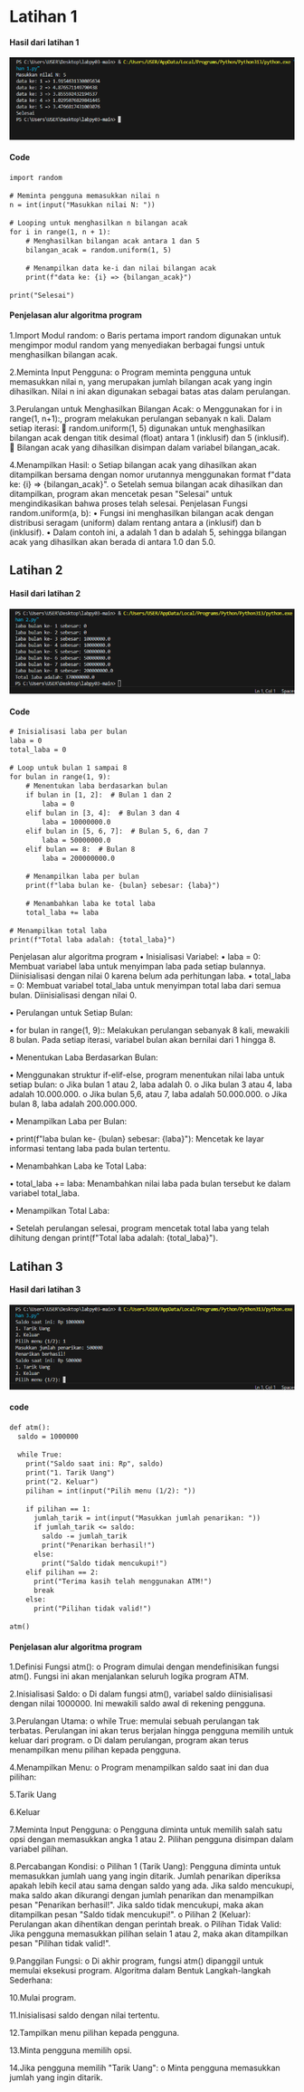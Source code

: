 # Latihan 1
#### Hasil dari latihan 1
![output](output/Screenshot1.png)
#### Code
````
import random

# Meminta pengguna memasukkan nilai n
n = int(input("Masukkan nilai N: "))

# Looping untuk menghasilkan n bilangan acak
for i in range(1, n + 1):
    # Menghasilkan bilangan acak antara 1 dan 5
    bilangan_acak = random.uniform(1, 5)

    # Menampilkan data ke-i dan nilai bilangan acak
    print(f"data ke: {i} => {bilangan_acak}")

print("Selesai")
````
#### Penjelasan alur algoritma program

1.Import Modul random: o Baris pertama import random digunakan untuk mengimpor modul random yang menyediakan berbagai fungsi untuk menghasilkan bilangan acak.

2.Meminta Input Pengguna: o Program meminta pengguna untuk memasukkan nilai n, yang merupakan jumlah bilangan acak yang ingin dihasilkan. Nilai n ini akan digunakan sebagai batas atas dalam perulangan.

3.Perulangan untuk Menghasilkan Bilangan Acak: o Menggunakan for i in range(1, n+1):, program melakukan perulangan sebanyak n kali. Dalam setiap iterasi:  random.uniform(1, 5) digunakan untuk menghasilkan bilangan acak dengan titik desimal (float) antara 1 (inklusif) dan 5 (inklusif).  Bilangan acak yang dihasilkan disimpan dalam variabel bilangan_acak.

4.Menampilkan Hasil: o Setiap bilangan acak yang dihasilkan akan ditampilkan bersama dengan nomor urutannya menggunakan format f"data ke: {i} => {bilangan_acak}". o Setelah semua bilangan acak dihasilkan dan ditampilkan, program akan mencetak pesan "Selesai" untuk mengindikasikan bahwa proses telah selesai. Penjelasan Fungsi random.uniform(a, b): • Fungsi ini menghasilkan bilangan acak dengan distribusi seragam (uniform) dalam rentang antara a (inklusif) dan b (inklusif). • Dalam contoh ini, a adalah 1 dan b adalah 5, sehingga bilangan acak yang dihasilkan akan berada di antara 1.0 dan 5.0.

## Latihan 2
#### Hasil dari latihan 2
![output](output/Screenshot2.png)
#### Code
````
# Inisialisasi laba per bulan
laba = 0
total_laba = 0

# Loop untuk bulan 1 sampai 8
for bulan in range(1, 9):
    # Menentukan laba berdasarkan bulan
    if bulan in [1, 2]:  # Bulan 1 dan 2
        laba = 0
    elif bulan in [3, 4]:  # Bulan 3 dan 4
        laba = 10000000.0
    elif bulan in [5, 6, 7]:  # Bulan 5, 6, dan 7
        laba = 50000000.0
    elif bulan == 8:  # Bulan 8
        laba = 200000000.0
    
    # Menampilkan laba per bulan
    print(f"laba bulan ke- {bulan} sebesar: {laba}")
    
    # Menambahkan laba ke total laba
    total_laba += laba

# Menampilkan total laba
print(f"Total laba adalah: {total_laba}")
````
Penjelasan alur algoritma program • Inisialisasi Variabel: • laba = 0: Membuat variabel laba untuk menyimpan laba pada setiap bulannya. Diinisialisasi dengan nilai 0 karena belum ada perhitungan laba.
• total_laba = 0: Membuat variabel total_laba untuk menyimpan total laba dari semua bulan. Diinisialisasi dengan nilai 0.

• Perulangan untuk Setiap Bulan: 

• for bulan in range(1, 9):: Melakukan perulangan sebanyak 8 kali, mewakili 8 bulan. Pada setiap iterasi, variabel bulan akan bernilai dari 1 hingga 8.

• Menentukan Laba Berdasarkan Bulan: 

• Menggunakan struktur if-elif-else, program menentukan nilai laba untuk setiap bulan: o Jika bulan 1 atau 2, laba adalah 0. o Jika bulan 3 atau 4, laba adalah 10.000.000. o Jika bulan 5,6, atau 7, laba adalah 50.000.000. o Jika bulan 8, laba adalah 200.000.000.

• Menampilkan Laba per Bulan: 

• print(f"laba bulan ke- {bulan} sebesar: {laba}"): Mencetak ke layar informasi tentang laba pada bulan tertentu. 

• Menambahkan Laba ke Total Laba:

• total_laba += laba: Menambahkan nilai laba pada bulan tersebut ke dalam variabel total_laba.

• Menampilkan Total Laba: 

• Setelah perulangan selesai, program mencetak total laba yang telah dihitung dengan print(f"Total laba adalah: {total_laba}").

## Latihan 3
#### Hasil dari latihan 3
![output](output/Screenshot3.png)
#### code
````
def atm():
  saldo = 1000000

  while True:
    print("Saldo saat ini: Rp", saldo)
    print("1. Tarik Uang")
    print("2. Keluar")
    pilihan = int(input("Pilih menu (1/2): "))

    if pilihan == 1:
      jumlah_tarik = int(input("Masukkan jumlah penarikan: "))
      if jumlah_tarik <= saldo:
        saldo -= jumlah_tarik
        print("Penarikan berhasil!")
      else:
        print("Saldo tidak mencukupi!")
    elif pilihan == 2:
      print("Terima kasih telah menggunakan ATM!")
      break
    else:
      print("Pilihan tidak valid!")

atm()
````
#### Penjelasan alur algoritma program

1.Definisi Fungsi atm(): o Program dimulai dengan mendefinisikan fungsi atm(). Fungsi ini akan menjalankan seluruh logika program ATM.

2.Inisialisasi Saldo: o Di dalam fungsi atm(), variabel saldo diinisialisasi dengan nilai 1000000. Ini mewakili saldo awal di rekening pengguna.

3.Perulangan Utama: o while True: memulai sebuah perulangan tak terbatas. Perulangan ini akan terus berjalan hingga pengguna memilih untuk keluar dari program. o Di dalam perulangan, program akan terus menampilkan menu pilihan kepada pengguna.

4.Menampilkan Menu: o Program menampilkan saldo saat ini dan dua pilihan:

5.Tarik Uang

6.Keluar

7.Meminta Input Pengguna: o Pengguna diminta untuk memilih salah satu opsi dengan memasukkan angka 1 atau 2. Pilihan pengguna disimpan dalam variabel pilihan.

8.Percabangan Kondisi: o Pilihan 1 (Tarik Uang): Pengguna diminta untuk memasukkan jumlah uang yang ingin ditarik. Jumlah penarikan diperiksa apakah lebih kecil atau sama dengan saldo yang ada. Jika saldo mencukupi, maka saldo akan dikurangi dengan jumlah penarikan dan menampilkan pesan "Penarikan berhasil!". Jika saldo tidak mencukupi, maka akan ditampilkan pesan "Saldo tidak mencukupi!". o Pilihan 2 (Keluar): Perulangan akan dihentikan dengan perintah break. o Pilihan Tidak Valid: Jika pengguna memasukkan pilihan selain 1 atau 2, maka akan ditampilkan pesan "Pilihan tidak valid!".

9.Panggilan Fungsi: o Di akhir program, fungsi atm() dipanggil untuk memulai eksekusi program. Algoritma dalam Bentuk Langkah-langkah Sederhana:

10.Mulai program.

11.Inisialisasi saldo dengan nilai tertentu.

12.Tampilkan menu pilihan kepada pengguna.

13.Minta pengguna memilih opsi.

14.Jika pengguna memilih "Tarik Uang": o Minta pengguna memasukkan jumlah yang ingin ditarik.
